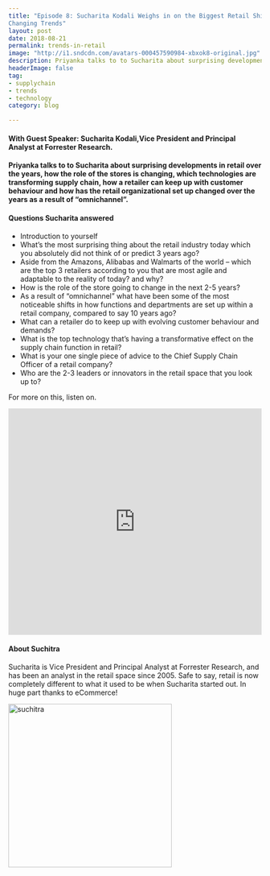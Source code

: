 ```yaml
---
title: "Episode 8: Sucharita Kodali Weighs in on the Biggest Retail Shifts and How a Brand Can Keep Up with
Changing Trends"
layout: post
date: 2018-08-21
permalink: trends-in-retail
image: "http://i1.sndcdn.com/avatars-000457590984-xbxok8-original.jpg"
description: Priyanka talks to to Sucharita about surprising developments in retail over the years and how the role of the stores is changing
headerImage: false
tag:
- supplychain
- trends
- technology
category: blog

---
```

#### With Guest Speaker: Sucharita Kodali,Vice President and Principal Analyst at Forrester Research. 
#### Priyanka talks to to Sucharita about surprising developments in retail over the years, how the role of the stores is changing, which technologies are transforming supply chain, how a retailer can keep up with customer behaviour and how has the retail organizational set up changed over the years as a result of “omnichannel”. 


#### Questions Sucharita answered
- Introduction to yourself
- What’s the most surprising thing about the retail industry today which you absolutely did not think of or predict 3 years ago?
-  Aside from the Amazons, Alibabas and Walmarts of the world – which are the top 3 retailers according to you that are most agile and adaptable to the reality of today? and why?  
- How is the role of the store going to change in the next 2-5 years?
- As a result of “omnichannel” what have been some of the most noticeable shifts in how functions and departments are set up within a retail company, compared to say 10 years ago?
- What can a retailer do to keep up with evolving customer behaviour and demands?
- What is the top technology that’s having a transformative effect on the supply chain function in retail?
- What is your one single piece of advice to the Chief Supply Chain Officer of a retail company? 
- Who are the 2-3 leaders or innovators in the retail space that you look up to?


For more on this, listen on.


<iframe width="100%" height="450" scrolling="no" frameborder="no" allow="autoplay" src="https://w.soundcloud.com/player/?url=https%3A//api.soundcloud.com/tracks/488568711&color=%235ba28e&auto_play=false&hide_related=false&show_comments=true&show_user=true&show_reposts=false&show_teaser=true&visual=true"></iframe>



#### About Suchitra

Sucharita is Vice President and Principal Analyst at Forrester Research, and has been an analyst in the retail space since 2005. Safe to say, retail is now completely different to what it used to be when Sucharita started out. In huge part thanks to eCommerce! 

<img src= "https://s23.a2zinc.net/clients/nrf/globaladmin/custom/photos/contact_1124.jpg" alt="suchitra" width="325px">


